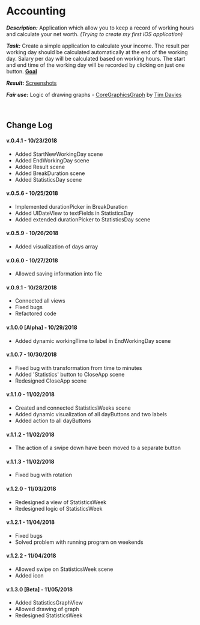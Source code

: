# Accounting

_**Description:**_ Application which allow you to keep a record of working hours and calculate your net worth. _(Trying to create my first iOS application)_

_**Task:**_ Create a simple application to calculate your income. The result per working day should be calculated automatically at the end of the working day. Salary per day will be calculated based on working hours. The start and end time of the working day will be recorded by clicking on just one button. **[Goal](https://i.imgur.com/zSermki.png)**

_**Result:**_ [Screenshots](https://imgur.com/a/gTdhdEJ)

_**Fair use:**_ Logic of drawing graphs - [CoreGraphicsGraph](https://github.com/tmdvs/CoreGraphicsGraph) by [Tim Davies](https://github.com/tmdvs)

</br>

## Change Log

#### v.0.4.1 - 10/23/2018
* Added StartNewWorkingDay scene
* Added EndWorkingDay scene
* Added Result scene
* Added BreakDuration scene
* Added StatisticsDay scene

#### v.0.5.6 - 10/25/2018
* Implemented durationPicker in BreakDuration
* Added UIDateVIew to textFields in StatisticsDay
* Added extended durationPicker to StatisticsDay scene

#### v.0.5.9 - 10/26/2018
* Added visualization of days array

#### v.0.6.0 - 10/27/2018
* Allowed saving information into file

#### v.0.9.1 - 10/28/2018
* Connected all views
* Fixed bugs
* Refactored code

#### v.1.0.0 [Alpha] - 10/29/2018
* Added dynamic workingTime to label in EndWorkingDay scene

#### v.1.0.7 - 10/30/2018
* Fixed bug with transformation from time to minutes
* Added 'Statistics' button to CloseApp scene
* Redesigned CloseApp scene

#### v.1.1.0 - 11/02/2018
* Created and connected StatisticsWeeks scene
* Added dynamic visualization of all dayButtons and two labels
* Added action to all dayButtons

#### v.1.1.2 - 11/02/2018
* The action of a swipe down have been moved to a separate button

#### v.1.1.3 - 11/02/2018
* Fixed bug with rotation

#### v.1.2.0 - 11/03/2018
* Redesigned a view of StatisticsWeek
* Redesigned logic of StatisticsWeek

#### v.1.2.1 - 11/04/2018
* Fixed bugs
* Solved problem with running program on weekends

#### v.1.2.2 - 11/04/2018
* Allowed swipe on StatisticsWeek scene
* Added icon

#### v.1.3.0 [Beta] - 11/05/2018
* Added StatisticsGraphView
* Allowed drawing of graph
* Redesigned StatisticsWeek
